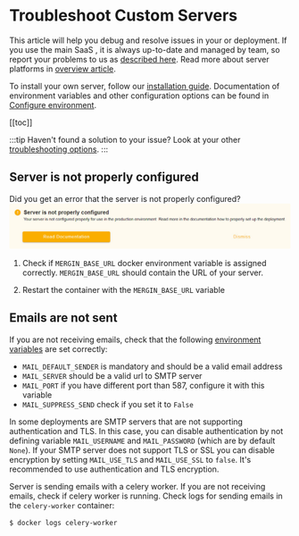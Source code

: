 # Troubleshoot Custom Servers

This article will help you debug and resolve issues in your <CommunityPlatformNameLink /> or <EnterprisePlatformNameLink /> deployment. If you use the main SaaS <DashboardLink desc="Mergin Maps Server"/>, it is always up-to-date and managed by <MainPlatformName /> team, so report your problems to us as [described here](../../misc/troubleshoot/index.md). Read more about server platforms in [overview article](../index.md). 

To install your own server, follow our [installation guide](../install/index.md). Documentation of environment variables and other configuration options can be found in [Configure environment](../administer/environment.md).

[[toc]]

:::tip
Haven't found a solution to your issue? Look at your other [troubleshooting options](../../misc/troubleshoot/index.md).
:::

## Server is not properly configured
Did you get an error that the server is not properly configured?
![Mergin Maps CE server not configured error](./ce-server-not-configured.jpg "Mergin Maps CE server not configured error")

1. Check if `MERGIN_BASE_URL` docker environment variable is assigned correctly.
   `MERGIN_BASE_URL` should contain the URL of your <CommunityPlatformName /> server.
   
2. Restart the container with the `MERGIN_BASE_URL` variable

## Emails are not sent

If you are not receiving emails, check that the following [environment variables](../administer/environment/) are set correctly:

* `MAIL_DEFAULT_SENDER` is mandatory and should be a valid email address
* `MAIL_SERVER` should be a valid url to SMTP server
* `MAIL_PORT` if you have different port than 587, configure it with this variable
* `MAIL_SUPPRESS_SEND` check if you set it to `False`

In some deployments are SMTP servers that are not supporting authentication and TLS. In this case, you can disable authentication by not defining variable `MAIL_USERNAME` and `MAIL_PASSWORD` (which are by default `None`). If your SMTP server does not support TLS or SSL you can disable encryption by setting `MAIL_USE_TLS` and `MAIL_USE_SSL` to `false`. It's recommended to use authentication and TLS encryption.

Server is sending emails with a celery worker. If you are not receiving emails, check if celery worker is running. Check logs for sending emails in the `celery-worker` container:
```shell
$ docker logs celery-worker
```